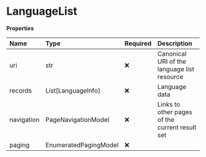 # LanguageList

**Properties**

| Name       | Type                  | Required | Description                                    |
| :--------- | :-------------------- | :------- | :--------------------------------------------- |
| uri        | str                   | ❌       | Canonical URI of the language list resource    |
| records    | List[LanguageInfo]    | ❌       | Language data                                  |
| navigation | PageNavigationModel   | ❌       | Links to other pages of the current result set |
| paging     | EnumeratedPagingModel | ❌       |                                                |

<!-- This file was generated by liblab | https://liblab.com/ -->
